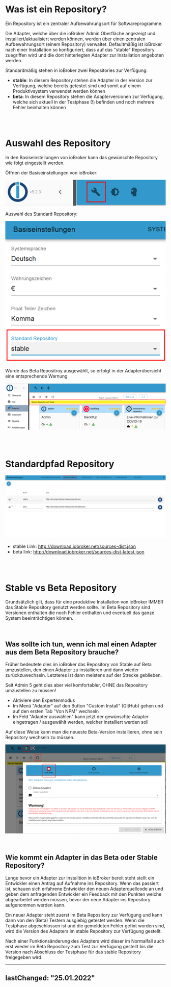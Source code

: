 # Was ist ein Repository?
Ein Repository ist ein zentraler Aufbewahrungsort für Softwareprogramme.

Die Adapter, welche über die ioBroker Admin Oberfläche angezeigt und installiert/aktualisiert werden können, werden über einen zentralen Aufbewahrungsort (einem Repository) verwaltet. Defaultmäßig ist ioBroker nach einer Installation so konfiguriert, dass auf das "stable" Repository zuegriffen wird und die dort hinterlegten Adapter zur Installation angeboten werden. 

Standardmäßig stehen in ioBroker zwei Repositories zur Verfügung:
- **stable**: In diesem Repository stehen die Adapter in der Version zur Verfügung, welche bereits getestet sind und somit auf einem Produktivsystem verwendet werden können 
- **beta**: In diesem Repository stehen die Adapterversionen zur Verfügung, welche sich aktuell in der Testphase (!) befinden und noch mehrere Fehler beinhalten können

<br><br>
# Auswahl des Repository
In den Basiseinstellungen von ioBroker kann das gewünschte Repository wie folgt eingestellt werden.

Öffnen der Basiseinstellungen von ioBroker:

![](media/Repository_IconBasicSettings.png)


Auswahl des Standard Repository:

![](media/Repository_BasicSettings.png)



Wurde das Beta Repositroy ausgewählt, so erfolgt in der Adapterübersicht eine entsprechende Warnung

![](media/Repository_AdapterRepInfo.png)

<br><br>
# Standardpfad Repository
![](media/Repository_BasicsSettingsDefaultPath.png)

- stable Link: http://download.iobroker.net/sources-dist.json
- beta link: http://download.iobroker.net/sources-dist-latest.json

<br><br>
# Stable vs Beta Repository

Grundsätzlich gilt, dass für eine produktive Installation von ioBroker IMMER das Stable Repository genutzt werden sollte. Im Beta Repository sind Versionen enthalten die noch Fehler enthalten und eventuell das ganze System beeinträchtigen können. 

<br>

## Was sollte ich tun, wenn ich mal einen Adapter aus dem Beta Repository brauche? 
Früher bedeutete dies im ioBroker das Repository von Stable auf Beta umzustellen, den einen Adapter zu installieren und dann wieder zurückzuwechseln. Letzteres ist dann meistens auf der Strecke geblieben. 

Seit Admin 5 geht dies aber viel komfortabler, OHNE das Repository umzustellen zu müssen! 

- Aktiviere den Expertenmodus 
- Im Menü "Adapter" auf den Button "Custom Install" (GitHub) gehen und auf den ersten Tab "Von NPM" wechseln
- Im Feld "Adapter auswählen" kann jetzt der gewünschte Adapter eingetragen / ausgewählt werden, welcher installiert werden soll 

Auf diese Weise kann man die neueste Beta-Version installieren, ohne sein Repository wechseln zu müssen.

![](media/Repository_AdapterInstallNpm.png)


<br>

## Wie kommt ein Adapter in das Beta oder Stable Repository? 
Lange bevor ein Adapter zur Installtion in ioBroker bereit steht stellt ein Entwickler einen Antrag auf Aufnahme ins Repository. Wenn das passiert ist, schauen sich erfahrene Entwickler den neuen Adapterquellcode an und geben dem anfragenden Entwickler ein Feedback mit den Punkten welche abgearbeitet werden müssen, bevor der neue Adapter ins Repository aufgenommen werden kann. 

Ein neuer Adapter steht zuerst im Beta Repository zur Verfügung und kann dann von den (Beta) Testern ausgiebig getestet werden. 
Wenn die Testphase abgeschlossen ist und die gemeldeten Fehler gefixt worden sind, wird die Version des Adapters im stable Repository zur Verfügung gestellt.

Nach einer Funktionsänderung des Adapters wird dieser im Normalfall auch erst wieder im Beta Repository zum Test zur Verfügung gestellt bis die Version nach Abschluss der Testphase für das stable Repository freigegeben wird.


---
lastChanged: "25.01.2022"
---
